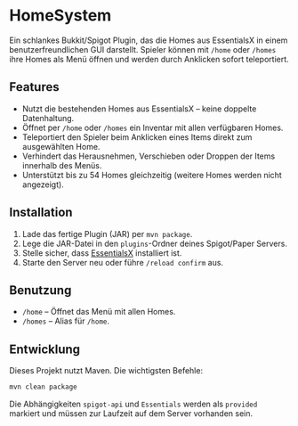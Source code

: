 # HomeSystem

Ein schlankes Bukkit/Spigot Plugin, das die Homes aus EssentialsX in einem benutzerfreundlichen GUI darstellt. Spieler können mit `/home` oder `/homes` ihre Homes als Menü öffnen und werden durch Anklicken sofort teleportiert.

## Features

- Nutzt die bestehenden Homes aus EssentialsX – keine doppelte Datenhaltung.
- Öffnet per `/home` oder `/homes` ein Inventar mit allen verfügbaren Homes.
- Teleportiert den Spieler beim Anklicken eines Items direkt zum ausgewählten Home.
- Verhindert das Herausnehmen, Verschieben oder Droppen der Items innerhalb des Menüs.
- Unterstützt bis zu 54 Homes gleichzeitig (weitere Homes werden nicht angezeigt).

## Installation

1. Lade das fertige Plugin (JAR) per `mvn package`.
2. Lege die JAR-Datei in den `plugins`-Ordner deines Spigot/Paper Servers.
3. Stelle sicher, dass [EssentialsX](https://essentialsx.net/) installiert ist.
4. Starte den Server neu oder führe `/reload confirm` aus.

## Benutzung

- `/home` – Öffnet das Menü mit allen Homes.
- `/homes` – Alias für `/home`.

## Entwicklung

Dieses Projekt nutzt Maven. Die wichtigsten Befehle:

```bash
mvn clean package
```

Die Abhängigkeiten `spigot-api` und `Essentials` werden als `provided` markiert und müssen zur Laufzeit auf dem Server vorhanden sein.
